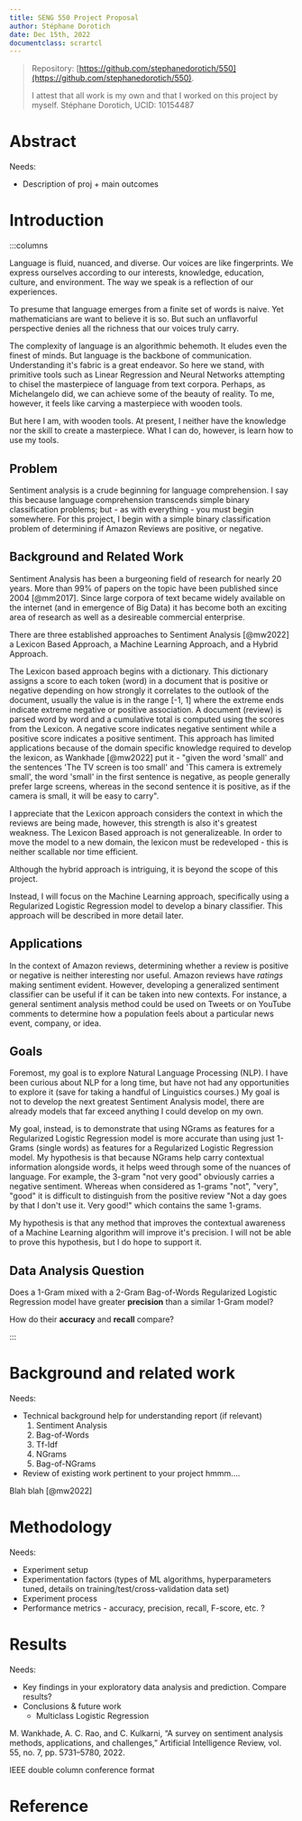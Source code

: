 ```yaml
---
title: SENG 550 Project Proposal
author: Stéphane Dorotich
date: Dec 15th, 2022
documentclass: scrartcl
---
```


> Repository: [https://github.com/stephanedorotich/550](https://github.com/stephanedorotich/550).
>
> I attest that all work is my own and that I worked on this project by myself. Stéphane Dorotich, UCID: 10154487

# Abstract

Needs:
- Description of proj + main outcomes

# Introduction

:::columns

Language is fluid, nuanced, and diverse. Our voices are like fingerprints. We express ourselves according to our interests, knowledge, education, culture, and environment. The way we speak is a reflection of our experiences.

To presume that language emerges from a finite set of words is naive. Yet mathematicians are want to believe it is so. But such an unflavorful perspective denies all the richness that our voices truly carry.

The complexity of language is an algorithmic behemoth. It eludes even the finest of minds. But language is the backbone of communication. Understanding it's fabric is a great endeavor. So here we stand, with primitive tools such as Linear Regression and Neural Networks attempting to chisel the masterpiece of language from text corpora. Perhaps, as Michelangelo did, we can achieve some of the beauty of reality. To me, however, it feels like carving a masterpiece with wooden tools.

But here I am, with wooden tools. At present, I neither have the knowledge nor the skill to create a masterpiece. What I can do, however, is learn how to use my tools.

## Problem

Sentiment analysis is a crude beginning for language comprehension. I say this because language comprehension transcends simple binary classification problems; but - as with everything - you must begin somewhere. For this project, I begin with a simple binary classification problem of determining if Amazon Reviews are positive, or negative.

## Background and Related Work

Sentiment Analysis has been a burgeoning field of research for nearly 20 years. More than 99% of papers on the topic have been published since 2004 [@mm2017]. Since large corpora of text became widely available on the internet (and in emergence of Big Data) it has become both an exciting area of research as well as a desireable commercial enterprise.

There are three established approaches to Sentiment Analysis [@mw2022] a Lexicon Based Approach, a Machine Learning Approach, and a Hybrid Approach.

The Lexicon based approach begins with a dictionary. This dictionary assigns a score to each token (word) in a document that is positive or negative depending on how strongly it correlates to the outlook of the document, usually the value is in the range [-1, 1] where the extreme ends indicate extreme negative or positive association. A document (review) is parsed word by word and a cumulative total is computed using the scores from the Lexicon. A negative score indicates negative sentiment while a positive score indicates a positive sentiment. This approach has limited applications because of the domain specific knowledge required to develop the lexicon, as Wankhade [@mw2022] put it - "given the word 'small' and the sentences 'The TV screen is too small' and 'This camera is extremely small', the word 'small' in the first sentence is negative, as people generally prefer large screens, whereas in the second sentence it is positive, as if the camera is small, it will be easy to carry".

I appreciate that the Lexicon approach considers the context in which the reviews are being made, however, this strength is also it's greatest weakness. The Lexicon Based approach is not generalizeable. In order to move the model to a new domain, the lexicon must be redeveloped - this is neither scallable nor time efficient.

Although the hybrid approach is intriguing, it is beyond the scope of this project.

Instead, I will focus on the Machine Learning approach, specifically using a Regularized Logistic Regression model to develop a binary classifier. This approach will be described in more detail later.

## Applications

In the context of Amazon reviews, determining whether a review is positive or negative is neither interesting nor useful. Amazon reviews have *ratings* making sentiment evident. However, developing a generalized sentiment classifier can be useful if it can be taken into new contexts. For instance, a general sentiment analysis method could be used on Tweets or on YouTube comments to determine how a population feels about a particular news event, company, or idea.

## Goals

Foremost, my goal is to explore Natural Language Processing (NLP). I have been curious about NLP for a long time, but have not had any opportunities to explore it (save for taking a handful of Linguistics courses.) My goal is not to develop the next greatest Sentiment Analysis model, there are already models that far exceed anything I could develop on my own.

My goal, instead, is to demonstrate that using NGrams as features for a Regularized Logistic Regression model is more accurate than using just 1-Grams (single words) as features for a Regularized Logistic Regression model. My hypothesis is that because NGrams help carry contextual information alongside words, it helps weed through some of the nuances of language. For example, the 3-gram "not very good" obviously carries a negative sentiment. Whereas when considered as 1-grams "not", "very", "good" it is difficult to distinguish from the positive review "Not a day goes by that I don't use it. Very good!" which contains the same 1-grams.

My hypothesis is that any method that improves the contextual awareness of a Machine Learning algorithm will improve it's precision. I will not be able to prove this hypothesis, but I do hope to support it.

## Data Analysis Question

Does a 1-Gram mixed with a 2-Gram Bag-of-Words Regularized Logistic Regression model have greater **precision** than a similar 1-Gram model?

How do their **accuracy** and **recall** compare?

:::

# Background and related work

Needs:
- Technical background help for understanding report (if relevant)
    1. Sentiment Analysis
    2. Bag-of-Words
    3. Tf-Idf
    4. NGrams
    5. Bag-of-NGrams
- Review of existing work pertinent to your project
    hmmm....

Blah blah [@mw2022]

# Methodology

Needs:
- Experiment setup
- Experimentation factors (types of ML algorithms, hyperparameters tuned, details on training/test/cross-validation data set)
- Experiment process
- Performance metrics - accuracy, precision, recall, F-score, etc. ?

# Results

Needs:
- Key findings in your exploratory data analysis and prediction. Compare results?
- Conclusions & future work
    - Multiclass Logistic Regression




M. Wankhade, A. C. Rao, and C. Kulkarni, “A survey on sentiment analysis methods, applications, and challenges,” Artificial Intelligence Review, vol. 55, no. 7, pp. 5731–5780, 2022. 


IEEE double column conference format

# Reference